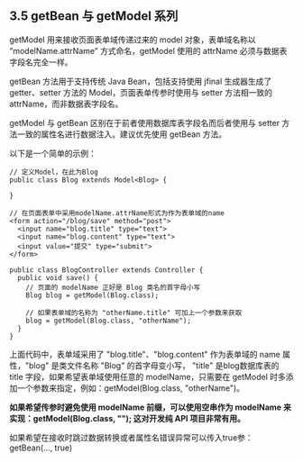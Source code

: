 ## 3.5 getBean 与 getModel 系列

getModel 用来接收页面表单域传递过来的 model 对象，表单域名称以 ”modelName.attrName” 方式命名，getModel 使用的 attrName 必须与数据表字段名完全一样。

getBean 方法用于支持传统 Java Bean，包括支持使用 jfinal 生成器生成了 getter、setter 方法的 Model，页面表单传参时使用与 setter 方法相一致的 attrName，而非数据表字段名。

getModel 与 getBean 区别在于前者使用数据库表字段名而后者使用与 setter 方法一致的属性名进行数据注入。建议优先使用 getBean 方法。

 以下是一个简单的示例：

```
// 定义Model，在此为Blog
public class Blog extends Model<Blog> {

}

// 在页面表单中采用modelName.attrName形式为作为表单域的name
<form action="/blog/save" method="post">
  <input name="blog.title" type="text">
  <input name="blog.content" type="text">
  <input value="提交" type="submit">
</form>

public class BlogController extends Controller {
  public void save() {
    // 页面的 modelName 正好是 Blog 类名的首字母小写
    Blog blog = getModel(Blog.class);

    // 如果表单域的名称为 "otherName.title" 可加上一个参数来获取
    blog = getModel(Blog.class, "otherName");
  }
}
```

上面代码中，表单域采用了 "blog.title"、"blog.content" 作为表单域的 name 属性，"blog" 是类文件名称 "Blog" 的首字母变小写， "title" 是blog数据库表的 title 字段，如果希望表单域使用任意的 modelName，只需要在 getModel 时多添加一个参数来指定，例如：getModel(Blog.class, "otherName")。

**如果希望传参时避免使用 modelName 前缀，可以使用空串作为 modelName 来实现：getModel(Blog.class, ""); 这对开发纯 API 项目非常有用。**

 如果希望在接收时跳过数据转换或者属性名错误异常可以传入true参：getBean(…, true)
